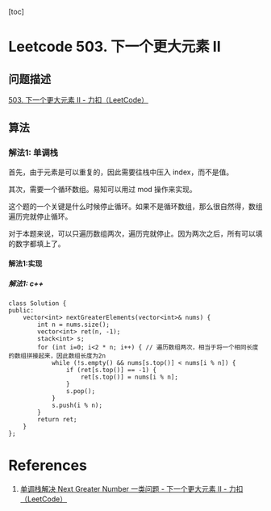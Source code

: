 [toc]

# Leetcode 503. 下一个更大元素 II 

## 问题描述

[503. 下一个更大元素 II - 力扣（LeetCode）](https://leetcode-cn.com/problems/next-greater-element-ii/)

## 算法

### 解法1: 单调栈

首先，由于元素是可以重复的，因此需要往栈中压入 index，而不是值。

其次，需要一个循环数组。易知可以用过 mod 操作来实现。

这个题的一个关键是什么时候停止循环。如果不是循环数组，那么很自然得，数组遍历完就停止循环。

对于本题来说，可以只遍历数组两次，遍历完就停止。因为两次之后，所有可以填的数字都填上了。

#### 解法1:实现

##### 解法1: c++


```
class Solution {
public:
    vector<int> nextGreaterElements(vector<int>& nums) {
        int n = nums.size();
        vector<int> ret(n, -1);
        stack<int> s; 
        for (int i=0; i<2 * n; i++) { // 遍历数组两次，相当于将一个相同长度的数组拼接起来，因此数组长度为2n
            while (!s.empty() && nums[s.top()] < nums[i % n]) {
                if (ret[s.top()] == -1) {
                    ret[s.top()] = nums[i % n];
                }
                s.pop();
            }
            s.push(i % n);
        }
        return ret;
    }
};
```

# References
1. [单调栈解决 Next Greater Number 一类问题 - 下一个更大元素 II - 力扣（LeetCode）](https://leetcode-cn.com/problems/next-greater-element-ii/solution/dan-diao-zhan-jie-jue-next-greater-number-yi-lei-2/)
